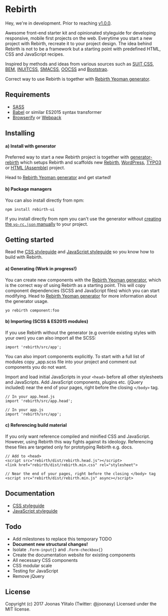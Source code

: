 # Rebirth

Hey, we're in development. Prior to reaching [v1.0.0](https://github.com/joonasy/rebirth/milestone/1).

Awesome front-end starter kit and opinionated styleguide for developing responsive, mobile first projects on the web. Everytime you start a new project with Rebirth, recreate it to your project design. The idea behind Rebirth is not to be a framework but a starting point with predefined HTML, CSS and JavaScript recipes.
 
Inspired by methods and ideas from various sources such as [SUIT CSS](https://github.com/suitcss/suit), [BEM](https://bem.info/), [INUITCSS](https://github.com/inuitcss), [SMACSS](https://smacss.com/), [OOCSS](http://oocss.org/) and [Bootstrap](http://getbootstrap.com). 

Correct way to use Rebirth is together with [Rebirth Yeoman generator](https://github.com/joonasy/generator-rebirth.git).

## Requirements

* [SASS](http://sass-lang.com/)
* [Babel](https://babeljs.io/) or similar ES2015 syntax transformer
* [Browserify](http://browserify.org/) or [Webpack](https://webpack.github.io/)

## Installing

#### a) Install with generator

Preferred way to start a new Rebirth project is together with [generator-rebirth](https://github.com/joonasy/generator-rebirth.git) which setups Rebirth and scaffolds new [Rebirth](https://github.com/joonasy/rebirth.git), [WordPress](wordpress.org), [TYPO3](https://typo3.org/) or [HTML (Assemble)](https://github.com/assemble/assemble/) project.

Head to [Rebirth Yeoman generator](https://github.com/joonasy/generator-rebirth.git) and get started!

#### b) Package managers

You can also install directly from npm:

```
npm install rebirth-ui
```

If you install directly from npm you can't use the generator without [creating the `yo-rc.json` manually](#) to your project.

## Getting started

Read the [CSS styleguide](docs/markdown/css) and [JavaScript styleguide](docs/markdown/js) so you know how to build with Rebirth.

#### a) Generating (Work in progress!)

You can create new components with the [Rebirth Yeoman generator](https://github.com/joonasy/generator-rebirth.git), which is the correct way of using Rebirth as a starting point. This will copy component dependencies (SCSS and JavaScript files) which you can start modifying. Head to [Rebirth Yeoman generator](https://github.com/joonasy/generator-rebirth.git) for more information about the generator usage.

```
yo rebirth component:foo
```

#### b) Importing (SCSS & ES2015 modules)

If you use Rebirth without the generator (e.g override existing styles with your own) you can also import all the SCSS:

```
import 'rebirth/src/app';
```

You can also import components explicitly. To start with a full list of modules copy _app.scss file into your project and comment out components you do not want. 

Import and load initial JavaScripts in your `<head>` before all other stylesheets and JavaScripts. Add JavaScript components, plugins etc. (jQuery included) near the end of your pages, right before the closing `</body>` tag. 

```
// In your app.head.js
import 'rebirth/src/app.head';

// In your app.js
import 'rebirth/src/app';
```

#### c) Referencing build material

If you only want reference compiled and minified CSS and JavaScript. However, using Rebirth this way fights against its ideology. Referencing these files are targeted only for prototyping Rebirth e.g. docs.

``` 
// Add to <head>
<script src="rebirth/dist/rebirth.head.js"></script>
<link href="rebirth/dist/rebirth.min.css" rel="stylesheet">
```

```
// Near the end of your pages, right before the closing </body> tag
<script src="rebirth/dist/rebirth.min.js" async></script>
```

## Documentation

* [CSS styleguide](docs/markdown/css)
* [JavaScript styleguide](docs/markdown/css)

## Todo

* Add milestones to replace this temporary TODO
* **Document new structural changes!**
* Isolate `.Form-input{}` and  `.Form-checkbox{}`
* Create the documentation website for existing components
* All necessary CSS components
* CSS modular scale
* Testing for JavaScript
* Remove jQuery

## License

Copyright (c) 2017 Joonas Ylitalo (Twitter: @joonasy) Licensed under the MIT license.

